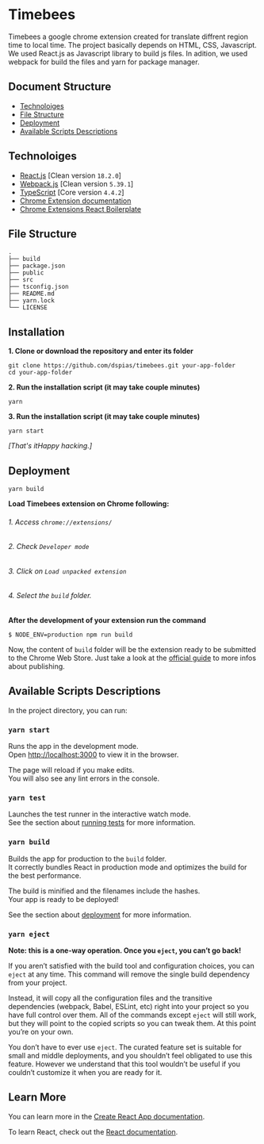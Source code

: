
# Timebees 

Timebees a google chrome extension created for translate diffrent region time to local time. The project basically depends on HTML, CSS, Javascript. We used React.js as Javascript library to build js files. In adition, we used webpack for build the files and yarn for package manager.

## Document Structure
* [Technoloiges](#technoloiges)
* [File Structure](#file-structure)
* [Deployment](#deployment)
* [Available Scripts Descriptions](#available-scripts-descriptions)


## Technoloiges
* [React.js](https://react.dev/) [Clean version `18.2.0`]
* [Webpack.js](https://webpack.js.org/) [Clean version `5.39.1`]
* [TypeScript](https://www.typescriptlang.org/) [Core version `4.4.2`]
* [Chrome Extension documentation](https://developer.chrome.com/extensions/getstarted)
* [Chrome Extensions React Boilerplate](https://github.com/lxieyang/chrome-extension-boilerplate-react)

## File Structure
```
.
├── build
├── package.json
├── public
├── src
├── tsconfig.json
├── README.md
├── yarn.lock
└── LICENSE
```

## Installation
**1. Clone or download the repository and enter its folder**
```
git clone https://github.com/dspias/timebees.git your-app-folder
cd your-app-folder
```
**2. Run the installation script (it may take couple minutes)**
```
yarn
```
**3. Run the installation script (it may take couple minutes)**
```
yarn start
```
*[That's itHappy hacking.]*


## Deployment
```
yarn build
```

**Load Timebees extension on Chrome following:**
   ###### 1. Access `chrome://extensions/`
   ###### 2. Check `Developer mode`
   ###### 3. Click on `Load unpacked extension`
   ###### 4. Select the `build` folder.

**After the development of your extension run the command**

```
$ NODE_ENV=production npm run build
```

Now, the content of `build` folder will be the extension ready to be submitted to the Chrome Web Store. Just take a look at the [official guide](https://developer.chrome.com/webstore/publish) to more infos about publishing.

## Available Scripts Descriptions

In the project directory, you can run:

### `yarn start`

Runs the app in the development mode.\
Open [http://localhost:3000](http://localhost:3000) to view it in the browser.

The page will reload if you make edits.\
You will also see any lint errors in the console.

### `yarn test`

Launches the test runner in the interactive watch mode.\
See the section about [running tests](https://facebook.github.io/create-react-app/docs/running-tests) for more information.

### `yarn build`

Builds the app for production to the `build` folder.\
It correctly bundles React in production mode and optimizes the build for the best performance.

The build is minified and the filenames include the hashes.\
Your app is ready to be deployed!

See the section about [deployment](https://facebook.github.io/create-react-app/docs/deployment) for more information.

### `yarn eject`

**Note: this is a one-way operation. Once you `eject`, you can’t go back!**

If you aren’t satisfied with the build tool and configuration choices, you can `eject` at any time. This command will remove the single build dependency from your project.

Instead, it will copy all the configuration files and the transitive dependencies (webpack, Babel, ESLint, etc) right into your project so you have full control over them. All of the commands except `eject` will still work, but they will point to the copied scripts so you can tweak them. At this point you’re on your own.

You don’t have to ever use `eject`. The curated feature set is suitable for small and middle deployments, and you shouldn’t feel obligated to use this feature. However we understand that this tool wouldn’t be useful if you couldn’t customize it when you are ready for it.

## Learn More

You can learn more in the [Create React App documentation](https://facebook.github.io/create-react-app/docs/getting-started).

To learn React, check out the [React documentation](https://reactjs.org/).
